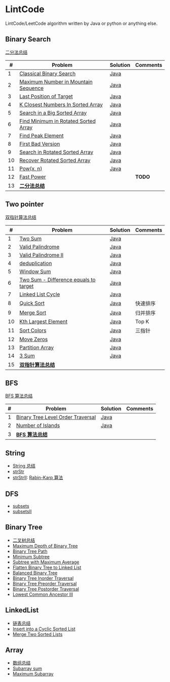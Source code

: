 # LintCode

LintCode/LeetCode algorithm written by Java or python or anything else.

## Binary Search

[二分法总结](note/binarysearch.md)

| #   |  Problem  | Solution | Comments |
| --- | --------- | -------- | -------- |
|1|[Classical Binary Search](https://www.lintcode.com/problem/classical-binary-search/)|[Java](src/org/likexin/binarysearch/ClassicalBinarySearch.java)|  |
|2|[Maximum Number in Mountain Sequence](http://www.lintcode.com/en/problem/maximum-number-in-mountain-sequence/)|[Java](src/org/likexin/binarysearch/MountainSequence.java)| |
|3|[Last Position of Target](http://www.lintcode.com/en/problem/maximum-number-in-mountain-sequence/)|[Java](src/org/likexin/binarysearch/LastPosition.java)| |
|4|[K Closest Numbers In Sorted Array](http://www.lintcode.com/en/problem/k-closest-numbers-in-sorted-array/)|[Java](src/org/likexin/binarysearch/KClosestNumber.java)| |
|5|[Search in a Big Sorted Array](http://www.lintcode.com/en/problem/search-in-a-big-sorted-array/)|[Java](src/org/likexin/binarysearch/SearchBigSortedArray.java)||
|6|[Find Minimum in Rotated Sorted Array](http://www.lintcode.com/en/problem/find-minimum-in-rotated-sorted-array/)|[Java](src/org/likexin/binarysearch/FindMin.java)||
|7|[Find Peak Element](http://www.lintcode.com/en/problem/find-peak-element/)|[Java](src/org/likexin/binarysearch/FindPeak.java)||
|8|[First Bad Version](http://www.lintcode.com/en/problem/search-a-2d-matrix/)|[Java](src/org/likexin/binarysearch/FindFirstBadVersion.java)||
|9|[Search in Rotated Sorted Array](http://www.lintcode.com/en/problem/search-in-rotated-sorted-array/)|[Java](src/org/likexin/binarysearch/Search.java)||
|10|[Recover Rotated Sorted Array](https://www.lintcode.com/problem/recover-rotated-sorted-array/description)|[Java](src/org/likexin/binarysearch/RecoverRotatedSortedArray.java)||
|11|[Pow(x, n)](https://www.lintcode.com/problem/powx-n/description)|[Java](src/org/likexin/binarysearch/MyPow.java)||
|12|[Fast Power](https://www.lintcode.com/problem/fast-power/description)||**TODO**|
|13|**[二分法总结](note/binarysearch.md)**|||

<!--
- [Search a 2D Matrix](http://www.lintcode.com/en/problem/search-a-2d-matrix/)
- [Search a 2D Matrix II](http://www.lintcode.com/en/problem/search-a-2d-matrix-ii/)
- [Closest Number in Sorted Array](http://www.lintcode.com/en/problem/closest-number-in-sorted-array/)
- [First Position of Target](http://www.lintcode.com/problem/first-position-of-target)
- [Total Occurrence of Target](http://www.lintcode.com/en/problem/total-occurrence-of-target/)
- [Drop Eggs](http://www.lintcode.com/en/problem/drop-eggs/)：[**!!!reference**](http://www.cnblogs.com/grandyang/p/4762756.html)
- [Divide Two Integers](http://www.lintcode.com/en/problem/divide-two-integers/)：[**!!!reference**](http://blog.csdn.net/linhuanmars/article/details/20024907#reply)
- [Search for a Range](http://www.lintcode.com/en/problem/search-for-a-range/)
- [Smallest Rectangle Enclosing Black Pixels](http://www.lintcode.com/en/problem/smallest-rectangle-enclosing-black-pixels/)
- [Sqrt(x)](http://www.lintcode.com/en/problem/sqrtx/)
- [Maximum Average Subarray](http://www.lintcode.com/en/problem/maximum-average-subarray/)：[**!!!reference**](http://www.lintcode.com/en/problem/maximum-average-subarray/)
- [Sqrt(x) II](http://www.lintcode.com/en/problem/sqrtx-ii/) -->

## Two pointer

[双指针算法总结](note/two-pointer.md)

| #   |  Problem  | Solution | Comments |
| --- | --------- | -------- | -------- |
|1|[Two Sum](https://www.lintcode.com/problem/two-sum/description)|[Java](src/org/likexin/twopointer/TwoSum.java)||
|2|[Valid Palindrome](https://www.lintcode.com/problem/valid-palindrome/description)|[Java](src/org/likexin/twopointer/IsPalindrome.java)||
|3|[Valid Palindrome II](https://www.lintcode.com/problem/valid-palindrome-ii/description)|[Java](src/org/likexin/twopointer/IsPalindromeII.java)||
|4|[deduplication](https://www.lintcode.com/problem/remove-duplicate-numbers-in-array/description)|[Java](src/org/likexin/twopointer/Deduplication.java)||
|5|[Window Sum](https://www.lintcode.com/problem/window-sum/description)|[Java](src/org/likexin/twopointer/WinSum.java)||
|6|[Two Sum - Difference equals to target](https://www.lintcode.com/problem/two-sum-difference-equals-to-target/description)|[Java](src/org/likexin/twopointer/TwoSum7.java)||
|7|[Linked List Cycle](https://www.lintcode.com/problem/linked-list-cycle/note)|[Java](src/org/likexin/twopointer/HasCycle.java)||
|8|[Quick Sort](https://www.lintcode.com/problem/sort-integers-ii/description)|[Java](src/org/likexin/twopointer/QuickSort.java)|快速排序|
|9|[Merge Sort](https://www.lintcode.com/problem/sort-integers-ii/description)|[Java](src/org/likexin/twopointer/MergeSort.java)|归并排序|
|10|[Kth Largest Element](https://www.lintcode.com/problem/kth-largest-element/description)|[Java](src/org/likexin/twopointer/QuickSelect.java)|Top K|
|11|[Sort Colors](https://www.lintcode.com/problem/sort-colors/description)|[Java](src/org/likexin/twopointer/SortColor.java)|三指针|
|12|[Move Zeros](https://www.lintcode.com/problem/move-zeroes/description)|[Java](src/org/likexin/twopointer/MoveZeros.java)||
|13|[Partition Array](https://www.lintcode.com/problem/partition-array/description)|[Java](src/org/likexin/twopointer/MoveZeros.java)||
|14|[3 Sum](https://www.lintcode.com/problem/3sum/description)|[Java](src/org/likexin/twopointer/ThreeSum.java)||
|15|**[双指针算法总结](note/two-pointer.md)**|||

## BFS

[BFS 算法总结](note/bfs.md)

| #   |  Problem  | Solution | Comments |
| --- | --------- | -------- | -------- |
|1|[Binary Tree Level Order Traversal](https://www.lintcode.com/problem/binary-tree-level-order-traversal/description)|[Java](src/org/likexin/bfs/LevelOrder.java)||
|2|[Number of Islands](https://www.lintcode.com/problem/number-of-islands/description)|[Java](src/org/likexin/bfs/NumIslands.java)||
|3|**[BFS 算法总结](note/bfs.md)**|||

## String

- [String 总结](note/string/string-1.md)
- [strStr](http://www.lintcode.com/problem/strstr)
- [strStrII](http://www.lintcode.com/problem/strstrII): [Rabin-Karp 算法](https://github.com/Kexin-Li/AlgsProject/blob/master/src/org/likexin/string/Rabin-Karp%E7%AE%97%E6%B3%95.md)

## DFS

- [subsets](http://www.lintcode.com/en/problem/subsets)
- [subsetsII](http://www.lintcode.com/en/problem/subsets-ii)

## Binary Tree

- [二叉树总结](note/binarytree/binarytree-1.md)
- [Maximum Depth of Binary Tree](http://www.lintcode.com/en/problem/maximum-depth-of-binary-tree/)
- [Binary Tree Path](http://www.lintcode.com/en/problem/binary-tree-paths/)
- [Minimum Subtree](http://www.lintcode.com/zh-cn/problem/minimum-subtree/)
- [Subtree with Maximum Average](http://www.lintcode.com/en/problem/subtree-with-maximum-average/)
- [Flatten Binary Tree to Linked List](http://www.lintcode.com/en/problem/flatten-binary-tree-to-linked-list/)
- [Balanced Binary Tree](http://www.lintcode.com/en/problem/balanced-binary-tree/)
- [Binary Tree Inorder Traversal](http://www.lintcode.com/en/problem/binary-tree-inorder-traversal/)
- [Binary Tree Preorder Traversal](http://www.lintcode.com/en/problem/binary-tree-preorder-traversal/)
- [Binary Tree Postorder Traversal](http://www.lintcode.com/en/problem/binary-tree-postorder-traversal/)
- [Lowest Common Ancestor III](http://www.lintcode.com/en/problem/lowest-common-ancestor-iii/)

## LinkedList

- [链表总结](https://github.com/Kexin-Li/AlgsProject/blob/master/src/org/likexin/linkedlist/LinkedList%E6%80%BB%E7%BB%93.md)
- [Insert into a Cyclic Sorted List](http://www.lintcode.com/en/problem/insert-into-a-cyclic-sorted-list/)
- [Merge Two Sorted Lists](http://www.lintcode.com/en/problem/merge-two-sorted-lists/)

## Array

- [数组总结](https://github.com/Kexin-Li/AlgsProject/blob/master/src/org/likexin/array/Array%E6%80%BB%E7%BB%93.md)
- [Subarray sum](http://www.lintcode.com/en/problem/subarray-sum/)
- [Maximum Subarray](http://www.lintcode.com/en/problem/maximum-subarray/)